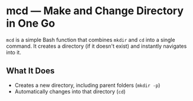 # mcd — Make and Change Directory in One Go

`mcd` is a simple Bash function that combines `mkdir` and `cd` into a single command. It creates a directory (if it doesn't exist) and instantly navigates into it.

## What It Does

- Creates a new directory, including parent folders (`mkdir -p`)
- Automatically changes into that directory (`cd`)


